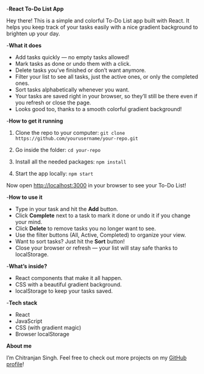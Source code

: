 
-**React To-Do List App**

Hey there! This is a simple and colorful To-Do List app built with React. It helps you keep track of your tasks easily with a nice gradient background to brighten up your day.

-**What it does**

* Add tasks quickly — no empty tasks allowed!
* Mark tasks as done or undo them with a click.
* Delete tasks you’ve finished or don’t want anymore.
* Filter your list to see all tasks, just the active ones, or only the completed ones.
* Sort tasks alphabetically whenever you want.
* Your tasks are saved right in your browser, so they’ll still be there even if you refresh or close the page.
* Looks good too, thanks to a smooth colorful gradient background!

-**How to get it running**

1. Clone the repo to your computer:
   `git clone https://github.com/yourusername/your-repo.git`

2. Go inside the folder:
   `cd your-repo`

3. Install all the needed packages:
   `npm install`

4. Start the app locally:
   `npm start`

Now open [http://localhost:3000](http://localhost:3000) in your browser to see your To-Do List!

-**How to use it**

* Type in your task and hit the **Add** button.
* Click **Complete** next to a task to mark it done or undo it if you change your mind.
* Click **Delete** to remove tasks you no longer want to see.
* Use the filter buttons (All, Active, Completed) to organize your view.
* Want to sort tasks? Just hit the **Sort** button!
* Close your browser or refresh — your list will stay safe thanks to localStorage.

-**What’s inside?**

* React components that make it all happen.
* CSS with a beautiful gradient background.
* localStorage to keep your tasks saved.

-**Tech stack**

* React
* JavaScript
* CSS (with gradient magic)
* Browser localStorage

**About me**

I’m Chitranjan Singh. Feel free to check out more projects on my [GitHub profile](https://github.comchitsaindroka47)!

